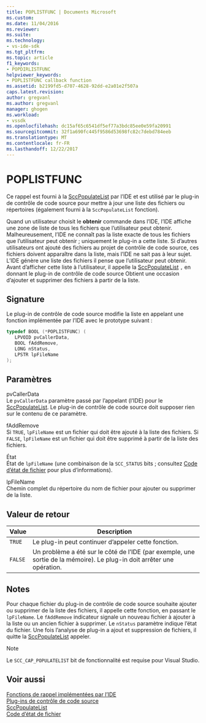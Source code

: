 ```yaml
---
title: POPLISTFUNC | Documents Microsoft
ms.custom: 
ms.date: 11/04/2016
ms.reviewer: 
ms.suite: 
ms.technology:
- vs-ide-sdk
ms.tgt_pltfrm: 
ms.topic: article
f1_keywords:
- POPDIRLISTFUNC
helpviewer_keywords:
- POPLISTFUNC callback function
ms.assetid: b2199fd5-d707-4628-92dd-e2a01e2f507a
caps.latest.revision: 
author: gregvanl
ms.author: gregvanl
manager: ghogen
ms.workload:
- vssdk
ms.openlocfilehash: dc15af65c6541df5ef77a3bdc85ee0e59fa20991
ms.sourcegitcommit: 32f1a690fc445f9586d53698fc82c7debd784eeb
ms.translationtype: MT
ms.contentlocale: fr-FR
ms.lasthandoff: 12/22/2017
---
```

# <a name="poplistfunc"></a>POPLISTFUNC
Ce rappel est fourni à la [SccPopulateList](../extensibility/sccpopulatelist-function.md) par l’IDE et est utilisé par le plug-in de contrôle de code source pour mettre à jour une liste des fichiers ou répertoires (également fourni à la `SccPopulateList` fonction).  
  
 Quand un utilisateur choisit le **obtenir** commande dans l’IDE, l’IDE affiche une zone de liste de tous les fichiers que l’utilisateur peut obtenir. Malheureusement, l’IDE ne connaît pas la liste exacte de tous les fichiers que l’utilisateur peut obtenir ; uniquement le plug-in a cette liste. Si d’autres utilisateurs ont ajouté des fichiers au projet de contrôle de code source, ces fichiers doivent apparaître dans la liste, mais l’IDE ne sait pas à leur sujet. L’IDE génère une liste des fichiers il pense que l’utilisateur peut obtenir. Avant d’afficher cette liste à l’utilisateur, il appelle la [SccPopulateList](../extensibility/sccpopulatelist-function.md) `,` en donnant le plug-in de contrôle de code source Obtient une occasion d’ajouter et supprimer des fichiers à partir de la liste.  
  
## <a name="signature"></a>Signature  
 Le plug-in de contrôle de code source modifie la liste en appelant une fonction implémentée par l’IDE avec le prototype suivant :  
  
```cpp  
typedef BOOL (*POPLISTFUNC) (  
   LPVOID pvCallerData,  
   BOOL fAddRemove,  
   LONG nStatus,  
   LPSTR lpFileName  
);  
```  
  
## <a name="parameters"></a>Paramètres  
 pvCallerData  
 Le `pvCallerData` paramètre passé par l’appelant (l’IDE) pour le [SccPopulateList](../extensibility/sccpopulatelist-function.md). Le plug-in de contrôle de code source doit supposer rien sur le contenu de ce paramètre.  
  
 fAddRemove  
 Si `TRUE`, `lpFileName` est un fichier qui doit être ajouté à la liste des fichiers. Si `FALSE`, `lpFileName` est un fichier qui doit être supprimé à partir de la liste des fichiers.  
  
 État  
 État de `lpFileName` (une combinaison de la `SCC_STATUS` bits ; consultez [Code d’état de fichier](../extensibility/file-status-code-enumerator.md) pour plus d’informations).  
  
 lpFileName  
 Chemin complet du répertoire du nom de fichier pour ajouter ou supprimer de la liste.  
  
## <a name="return-value"></a>Valeur de retour  
  
|Value|Description|  
|-----------|-----------------|  
|`TRUE`|Le plug-in peut continuer d’appeler cette fonction.|  
|`FALSE`|Un problème a été sur le côté de l’IDE (par exemple, une sortie de la mémoire). Le plug-in doit arrêter une opération.|  
  
## <a name="remarks"></a>Notes  
 Pour chaque fichier du plug-in de contrôle de code source souhaite ajouter ou supprimer de la liste des fichiers, il appelle cette fonction, en passant le `lpFileName`. Le `fAddRemove` indicateur signale un nouveau fichier à ajouter à la liste ou un ancien fichier à supprimer. Le `nStatus` paramètre indique l’état du fichier. Une fois l’analyse de plug-in a ajout et suppression de fichiers, il quitte la [SccPopulateList](../extensibility/sccpopulatelist-function.md) appeler.  
  
> [!NOTE]
>  Le `SCC_CAP_POPULATELIST` bit de fonctionnalité est requise pour Visual Studio.  
  
## <a name="see-also"></a>Voir aussi  
 [Fonctions de rappel implémentées par l’IDE](../extensibility/callback-functions-implemented-by-the-ide.md)   
 [Plug-ins de contrôle de code source](../extensibility/source-control-plug-ins.md)   
 [SccPopulateList](../extensibility/sccpopulatelist-function.md)   
 [Code d’état de fichier](../extensibility/file-status-code-enumerator.md)